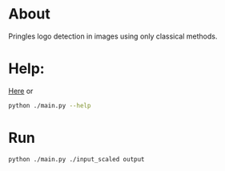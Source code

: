 # About

Pringles logo detection in images using only classical methods.

# Help:

[Here](./HELP.md) or
```sh
python ./main.py --help
```

# Run

```sh
python ./main.py ./input_scaled output
```
